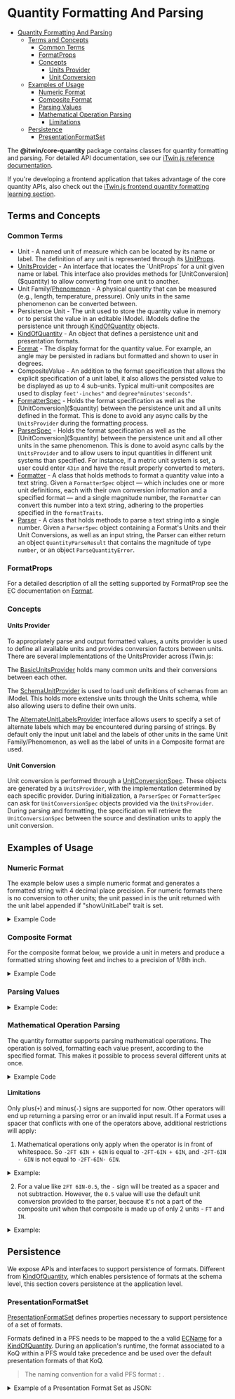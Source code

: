 # Quantity Formatting And Parsing

- [Quantity Formatting And Parsing](#quantity-formatting-and-parsing)
  - [Terms and Concepts](#terms-and-concepts)
    - [Common Terms](#common-terms)
    - [FormatProps](#formatprops)
    - [Concepts](#concepts)
      - [Units Provider](#units-provider)
      - [Unit Conversion](#unit-conversion)
  - [Examples of Usage](#examples-of-usage)
    - [Numeric Format](#numeric-format)
    - [Composite Format](#composite-format)
    - [Parsing Values](#parsing-values)
    - [Mathematical Operation Parsing](#mathematical-operation-parsing)
      - [Limitations](#limitations)
  - [Persistence](#persistence)
    - [PresentationFormatSet](#presentationformatset)

The __@itwin/core-quantity__ package contains classes for quantity formatting and parsing.
For detailed API documentation, see our [iTwin.js reference documentation](https://www.itwinjs.org/reference/core-quantity/quantity/).

If you're developing a frontend application that takes advantage of the core quantity APIs, also check out the [iTwin.js frontend quantity formatting learning section](../frontend/QuantityFormatting.md).

## Terms and Concepts

### Common Terms

- Unit - A named unit of measure which can be located by its name or label. The definition of any unit is represented through its [UnitProps]($quantity).
- [UnitsProvider]($quantity) - An interface that locates the `UnitProps` for a unit given name or label. This interface also provides methods for [UnitConversion]($quantity) to allow converting from one unit to another.
- Unit Family/[Phenomenon]($ecschema-metadata) - A physical quantity that can be measured (e.g., length, temperature, pressure).  Only units in the same phenomenon can be converted between.
- Persistence Unit - The unit used to store the quantity value in memory or to persist the value in an editable iModel. iModels define the persistence unit through [KindOfQuantity]($docs/bis/ec/kindofquantity/) objects.
- [KindOfQuantity]($docs/bis/ec/kindofquantity/) - An object that defines a persistence unit and presentation formats.
- [Format]($quantity) - The display format for the quantity value. For example, an angle may be persisted in radians but formatted and shown to user in degrees.
- CompositeValue - An addition to the format specification that allows the explicit specification of a unit label, it also allows the persisted value to be displayed as up to 4 sub-units. Typical multi-unit composites are used to display `feet'-inches"` and `degree°minutes'seconds"`.
- [FormatterSpec]($quantity) - Holds the format specification as well as the [UnitConversion]($quantity) between the persistence unit and all units defined in the format. This is done to avoid any async calls by the `UnitsProvider` during the formatting process.
- [ParserSpec]($quantity) - Holds the format specification as well as the [UnitConversion]($quantity) between the persistence unit and all other units in the same phenomenon. This is done to avoid async calls by the `UnitsProvider` and to allow users to input quantities in different unit systems than specified. For instance, if a metric unit system is set, a user could enter `43in` and have the result properly converted to meters.
- [Formatter]($quantity) - A class that holds methods to format a quantity value into a text string. Given a `FormatterSpec` object — which includes one or more unit definitions, each with their own conversion information and a specified format — and a single magnitude number, the `Formatter` can convert this number into a text string, adhering to the properties specified in the `formatTraits`.
- [Parser]($quantity) - A class that holds methods to parse a text string into a single number. Given a `ParserSpec` object containing a Format's Units and their Unit Conversions, as well as an input string, the Parser can either return an object `QuantityParseResult` that contains the magnitude of type `number`, or an object `ParseQuantityError`.

### FormatProps

For a detailed description of all the setting supported by FormatProp see the EC documentation on [Format](../../bis/ec/ec-format.md).

### Concepts

#### Units Provider

To appropriately parse and output formatted values, a units provider is used to define all available units and provides conversion factors between units. There are several implementations of the UnitsProvider across iTwin.js:

The [BasicUnitsProvider]($frontend) holds many common units and their conversions between each other.

The [SchemaUnitProvider]($ecschema-metadata) is used to load unit definitions of schemas from an iModel. This holds more extensive units through the Units schema, while also allowing users to define their own units.

The [AlternateUnitLabelsProvider]($quantity) interface allows users to specify a set of alternate labels which may be encountered during parsing of strings. By default only the input unit label and the labels of other units in the same Unit Family/Phenomenon, as well as the label of units in a Composite format are used.

#### Unit Conversion

Unit conversion is performed through a [UnitConversionSpec]($quantity). These objects are generated by a `UnitsProvider`, with the implementation determined by each specific provider. During initialization, a `ParserSpec` or `FormatterSpec` can ask for `UnitConversionSpec` objects provided via the `UnitsProvider`. During parsing and formatting, the specification will retrieve the `UnitConversionSpec` between the source and destination units to apply the unit conversion.

## Examples of Usage

### Numeric Format

  The example below uses a simple numeric format and generates a formatted string with 4 decimal place precision. For numeric formats there is no conversion to other units; the unit passed in is the unit returned with the unit label appended if "showUnitLabel" trait is set.
<details>
<summary>Example Code</summary>

```ts
    import { BasicUnitsProvider } from "@itwin/core-frontend";
    import { BasicUnit, Format, FormatterSpec } from "@itwin/core-quantity";

    const unitsProvider = new BasicUnitsProvider();
    const formatData = {
      formatTraits: ["keepSingleZero", "applyRounding", "showUnitLabel", "trailZeroes", "use1000Separator"],
      precision: 4,
      type: "Decimal",
      uomSeparator: " ",
      thousandSeparator: ",",
      decimalSeparator: ".",
    };

    // generate a Format from FormatProps to display 4 decimal place value
    const format = new Format("4d");
    // load the format props into the format, since unit provider is used to validate units the call must be asynchronous.
    await format.fromJSON(unitsProvider, formatData);

    // define input/output unit
    const unitName = "Units.FT";
    const unitLabel = "ft";
    const unitFamily = "Units.LENGTH";
    const inUnit = new BasicUnit(unitName, unitLabel, unitFamily);

    const magnitude = -12.5416666666667;

    // create the formatter spec - the name is not used by the formatter it is only
    // provided so user can cache formatter spec and then retrieve spec via its name.
    const spec = await FormatterSpec.create("test", format, unitsProvider, inUnit);

    // apply the formatting held in FormatterSpec
    const formattedValue = spec.applyFormatting(magnitude);

    // result in formattedValue of "-12.5417 ft"
```

</details>

### Composite Format

For the composite format below, we provide a unit in meters and produce a formatted string showing feet and inches to a precision of 1/8th inch.

<details>
<summary>Example Code</summary>

```ts
    import { BasicUnit, Format, FormatterSpec } from "@itwin/core-quantity";

    const formatData = {
      composite: {
        includeZero: true,
        spacer: "-",
        units: [
          {
            label: "'",
            name: "Units.FT",
          },
          {
            label: "\"",
            name: "Units.IN",
          },
        ],
      },
      formatTraits: ["keepSingleZero", "showUnitLabel"],
      precision: 8,
      type: "Fractional",
      uomSeparator: "",
    };

    // generate a Format from FormatProps to display feet and inches
    const format = new Format("fi8");
    // load the format props into the format, since unit provider is used to validate units the call must be asynchronous.
    await format.fromJSON(unitsProvider, formatData);

    // define input unit
    const unitName = "Units.M";
    const unitLabel = "m";
    const unitFamily = "Units.LENGTH";
    const inUnit = new BasicUnit(unitName, unitLabel, unitFamily);

    const magnitude = 1.0;

    // create the formatter spec - the name is not used by the formatter it is only
    // provided so user can cache formatter spec and then retrieve spec via its name.
    const spec = await FormatterSpec.create("test", format, unitsProvider, inUnit);

    // apply the formatting held in FormatterSpec
    const formattedValue = spec.applyFormatting(magnitude);

    // result in formattedValue of 3'-3 3/8"
```

</details>

### Parsing Values

<details>
  <summary>Example Code:</summary>

```ts
  import { Format, ParserSpec } from "@itwin/core-quantity";

  // define output unit and also used to determine the unit family used during parsing
  const outUnit = await unitsProvider.findUnitByName("Units.M");

  const formatData = {
    composite: {
      includeZero: true,
      spacer: "-",
      units: [{ label: "'", name: "Units.FT" }, { label: "\"", name: "Units.IN" }],
    },
    formatTraits: ["keepSingleZero", "showUnitLabel"],
    precision: 8,
    type: "Fractional",
    uomSeparator: "",
  };

  // generate a Format from FormatProps used to determine possible labels
  const format = new Format("test");
  await format.fromJSON(unitsProvider, formatData);

  const inString = "2FT 6IN";

  // create the parserSpec spec which will hold all unit conversions from possible units to the output unit
  const parserSpec = await ParserSpec.create(format, unitsProvider, outUnit, unitsProvider);
  const parseResult = parserSpec.parseToQuantityValue(inString);
  //  parseResult.value 0.762  (value in meters)
```

</details>

### Mathematical Operation Parsing

The quantity formatter supports parsing mathematical operations. The operation is solved, formatting each value present, according to the specified format. This makes it possible to process several different units at once.

<details>
<summary>Example Code</summary>

```Typescript
  import { BasicUnitsProvider } from "@itwin/core-frontend";
  import { Format, Parser } from "@itwin/core-quantity";

  const unitsProvider = new BasicUnitsProvider(); // If @itwin/core-frontend is available, can use IModelApp.quantityFormatter.unitsProvider
  const formatData = {
    formatTraits: ["keepSingleZero", "showUnitLabel"],
    precision: 8,
    type: "Fractional",
    uomSeparator: "",
    allowMathematicOperations: true,
  };

  const format = new Format("exampleFormat");
  await format.fromJSON(unitsProvider, formatData);
  // Operation containing many units (feet, inches, yards).
  const mathematicalOperation = "5 ft + 12 in + 1 yd -1 ft 6 in";

  // Asynchronous implementation
  const quantityProps = await Parser.parseIntoQuantity(mathematicalOperation, format, unitsProvider);
  // quantityProps.magnitude 7.5 (value in feet)

  // Synchronous implementation
  const parseResult = Parser.parseToQuantityValue(mathematicalOperation, format, feetConversionSpecs);
  // parseResult.value 7.5 (value in feet)
```

</details>

#### Limitations
Only plus(`+`) and minus(`-`) signs are supported for now.
Other operators will end up returning a parsing error or an invalid input result.
If a Format uses a spacer that conflicts with one of the operators above, additional restrictions will apply:

1. Mathematical operations only apply when the operator is in front of whitespace. So `-2FT 6IN + 6IN` is equal to `-2FT-6IN + 6IN`, and `-2FT-6IN - 6IN` is not equal to `-2FT-6IN- 6IN`.

<details>
<summary>Example:</summary>

```Typescript
    let formatProps = {
      ...
      composite: {
        includeZero: true,
        spacer: "-", // When omitted, the spacer defaults to " "
        units: [
          {
            label: "'",
            name: "Units.FT",
          },
          {
            label: `"`,
            name: "Units.IN",
          },
        ],
      },
      allowMathematicOperations: true, // We turn on the spacer
    };
    let format = await Format.createFromJSON("mathAllowedFormat", unitsProvider, formatProps);
    const outUnit = await unitsProvider.findUnit("m", "Units.LENGTH");
    const parserSpec = await ParserSpec.create(format, unitsProvider, outUnit);
    // The spacer property from formatProps is ignored, so the two results below are the same.
    let result = parserSpec.parseToQuantityValue("-2FT-6IN + 6IN"); // -0.6096 in meters
    result = parserSpec.parseToQuantityValue("-2FT 6IN + 6IN"); // -0.6096 in meters

```

</details>

2. For a value like `2FT 6IN-0.5`, the `-` sign will be treated as a spacer and not subtraction. However, the `0.5` value will use the default unit conversion provided to the parser, because it's not a part of the composite unit when that composite is made up of only 2 units - `FT` and `IN`.

<details>
<summary>Example:</summary>

```Typescript
    let formatProps = {
      ...
      composite: {
        includeZero: true,
        spacer: "-", // When omitted, the spacer defaults to " "
        units: [
          {
            label: "'",
            name: "Units.FT",
          },
          {
            label: `"`,
            name: "Units.IN",
          },
        ],
      },
      allowMathematicOperations: true, // We turn on the spacer
    };
    let format = await Format.createFromJSON("mathAllowedFormat", unitsProvider, formatProps);
    const outUnit = await unitsProvider.findUnit("m", "Units.LENGTH");
    const parserSpec = await ParserSpec.create(format, unitsProvider, outUnit);
    // The spacer property from formatProps is ignored, so the two results below are the same.
    let result = parserSpec.parseToQuantityValue("-2FT 6IN-0.5"); // -2.5 FT and 0.5 FT -> -0.6096 in meters
    result = parserSpec.parseToQuantityValue("-2FT 6IN + 6IN"); // -0.6096 in meters

```

</details>

## Persistence

We expose APIs and interfaces to support persistence of formats. Different from [KindOfQuantity](../../bis/ec/kindofquantity.md), which enables persistence of formats at the schema level, this section covers persistence at the application level.

### PresentationFormatSet

[PresentationFormatSet]($quantity) defines properties necessary to support persistence of a set of formats.

Formats defined in a PFS needs to be mapped to the a valid [ECName](../../bis/ec/ec-name.md) for a [KindOfQuantity](../../bis/ec/kindofquantity.md). During an application's runtime, the format associated to a KoQ within a PFS would take precedence and be used over the default presentation formats of that KoQ.

> The naming convention for a valid PFS format <full-schema-name>:<koq-name>
.
<details>
<summary>Example of a Presentation Format Set as JSON:</summary>

```json
{
  "id": "metric",
  "label": "Metric",
  "formats": {
    "AecUnits.LENGTH": {
      "composite": {
        "includeZero": true,
        "spacer": "",
        "units": [{ "label": "m", "name": "Units.M" }]
      },
      "formatTraits": ["keepSingleZero", "showUnitLabel"],
      "precision": 4,
      "type": "Decimal",
      "decimalSeparator": "."
    },
    "AecUnits.Angle": {
      "id": "Angle",
      "description": "degrees (labeled) 2 decimal places",
      "composite": {
        "includeZero": true,
        "spacer": "",
        "units": [{ "label": "°", "name": "Units.ARC_DEG" }]
      },
      "formatTraits": ["keepSingleZero", "showUnitLabel"],
      "precision": 2,
      "type": "Decimal",
      "uomSeparator": ""
    }
  }
}
```
